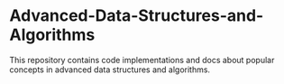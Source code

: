 # Advanced-Data-Structures-and-Algorithms
This repository contains code implementations and docs about popular concepts in advanced data structures and algorithms.
